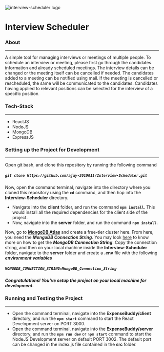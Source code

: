 ![interview-scheduler logo](https://img.freepik.com/free-vector/stopwatch-timer-cartoon-icon-illustration_138676-2420.jpg?w=2000)



# Interview Scheduler

### About
***

A simple tool for managing interviews or meetings of multiple people. To schedule an interview or meeting, please first go through the candidates information and already scheduled meetings. The interview details can be changed or the meeting itself can be cancelled if needed. The candidates added to a meeting can be notified using mail. If the meeting is cancelled or rescheduled, the same will be communicated to the candidates. Candidates having applied to relevant positions can be selected for the interview of a specific position.

### Tech-Stack
***
* ReactJS
* NodeJS
* MongoDB
* ExpressJS

### Setting up the Project for Development
***

Open git bash, and clone this repository by running the following command

##### `git clone https://github.com/ajay-2019011/Interview-Scheduler.git`

Now, open the command terminal, navigate into the directory where you cloned this repository using the **`cd`** command, and then hop into the **Interview-Scheduler** directory.
* Navigate into the **client** folder, and run the command **`npm install`**. This would install all the required dependencies for the client side of the project.
* Now, navigate into the **server** folder, and run the command **`npm install`**. 


Now, go to [**MongoDB Atlas**](https://www.mongodb.com/cloud/atlas) and create a free-tier cluster here. From here, you need the ***MongoDB Connection String***. You may look [here](https://docs.mongodb.com/guides/cloud/connectionstring/) to know more on how to get the 
***MongoDB Connection String***. Copy the connection string, and then on your local machine inside the **Interview-Scheduler** folder, navigate to the **server** folder and create a
**.env** file with the following ***environment variables***

##### **`MONGODB_CONNECTION_STRING=MongoDB_Connection_String`**

***Congratulations! You've setup the project on your local machine for development.***

### Running and Testing the Project
***
* Open the command terminal, navigate into the **ExpenseBuddy/client** directory, and run the **`npm start`** command to start the React Development server on PORT 3000.
* Open the command terminal, navigate into the **ExpenseBuddy/server** directory, and run the **`npm run dev`** or **`npm start`** command to start the NodeJS Development server on default PORT 3002. The default port can be changed in the index.js file contained in the **src** folder.


